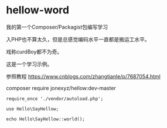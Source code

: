 # hellow-word
我的第一个Composer/Packagist包编写学习

入PHP也不算太久，但是总感觉编码水平一直都是搬运工水平。

戏称curdBoy都不为奇。

这是一个学习示例。

参照教程 https://www.cnblogs.com/zhangtianle/p/7687054.html


composer require jonexyz/hellow:dev-master




```
require_once './vendor/autoload.php';

use Hello\SayHellow;

echo Hello\SayHellow::world();
```
